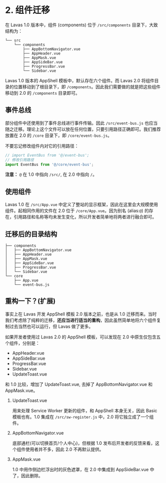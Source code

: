 # 2. 组件迁移

在 Lavas 1.0 版本中，组件 (components) 位于 `/src/components` 目录下，大致结构为：

```
└── src
    └── components
        ├── AppBottomNavigator.vue
        ├── AppHeader.vue
        ├── AppMask.vue
        ├── AppSideBar.vue
        ├── ProgressBar.vue
        └── Sidebar.vue
```

Lavas 1.0 版本的 AppShell 模板中，默认存在六个组件。而 Lavas 2.0 将组件目录的位置移动到了根目录下，即 `/components`。因此我们需要做的就是把这些组件移动到 2.0 的 `/components` 目录即可。

## 事件总线

部分组件中还使用到了事件总线进行事件传输。因此 `/src/event-bus.js` 也应当随之迁移。理论上这个文件可以放在任何位置，只要引用路径正确即可。我们推荐放置在 2.0 的 `/core` 目录下，即 `/core/event-bus.js`。

不要忘记修改组件内对它的引用路径：

```javascript
// import EventBus from '@/event-bus';
// 修改引用路径
import EventBus from '@/core/event-bus';
```

__注意：__ `@` 在 1.0 中指向 `/src/`, 在 2.0 中指向 `/`。

## 使用组件

Lavas 1.0 在 `/src/App.vue` 中定义了整站的显示框架，因此在这里会大规模使用组件。起相同作用的文件在 2.0 位于 `/core/App.vue`。因为别名 (alias:`@`) 的存在，引用路径和名称等均未发生变化，所以开发者简单地将两者进行融合即可。

## 迁移后的目录结构

```
├── components
│   ├── AppBottomNavigator.vue
│   ├── AppHeader.vue
│   ├── AppMask.vue
│   ├── AppSideBar.vue
│   ├── ProgressBar.vue
│   └── Sidebar.vue
└── core
    ├── App.vue
    └── event-bus.js
```

## 重构一下？(扩展)

事实上在 Lavas 开发 AppShell 模板 2.0 版本之前，也是从 1.0 迁移而来。当时我们考虑除了纯粹的迁移，__还应当进行适当的重构__，因此虽然简单地将六个组件复制过去当然也可以运行，但 Lavas 做了更多。

如果开发者使用过 Lavas 2.0 的 AppShell 模板，可以发现在 2.0 中原生仅包含五个组件，分别是：

* AppHeader.vue
* AppSideBar.vue
* ProgressBar.vue
* Sidebar.vue
* UpdateToast.vue

和 1.0 比较，增加了 UpdateToast.vue, 去掉了 AppBottomNavigator.vue 和 AppMask.vue。

1. UpdateToast.vue

    用来处理 Service Worker 更新的组件，和 AppShell 本身无关，因此 Basic 模板也有。1.0 集成在 `/src/sw-register.js` 中，2.0 将它独立成了一个组件。

2. AppBottomNavigator.vue

    底部通栏(可以切换首页/个人中心)，但根据 1.0 发布后开发者的反馈来看，这个组件使用者并不多，因此 2.0 不再默认提供。

3. AppMask.vue

    1.0 中用作侧边栏浮出时的灰色遮罩，在 2.0 中集成到 AppSideBar.vue 中了，因此删除。


